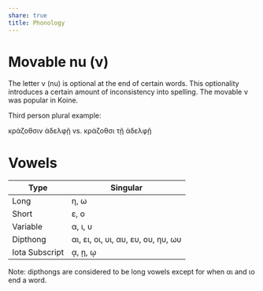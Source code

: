 ```yaml
---  
share: true  
title: Phonology  
---  
```

# Movable nu (ν)  
The letter ν (nu) is optional at the end of certain words. This optionality introduces a certain amount of inconsistency into spelling. The movable ν was popular in Koine.   
  
Third person plural example:   
  
κράζοθσιν ἀδελφῇ vs. κράζοθσι τῇ ἀδελφῇ  
  
# Vowels  
  
| Type           | Singular                           |  
| -------------- | ---------------------------------- |  
| Long           | η, ω                               |  
| Short          | ε, ο                               |  
| Variable       | α, ι, υ                            |  
| Dipthong       | αι, ει, οι, υι, αυ, ευ, ου, ηυ, ωυ |  
| Iota Subscript | ᾳ, ῃ, ῳ                            |  
  
Note: dipthongs are considered to be long vowels except for when αι and ιο end a word.